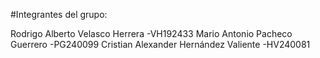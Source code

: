 #Integrantes del grupo:

Rodrigo Alberto Velasco Herrera -VH192433
Mario Antonio Pacheco Guerrero -PG240099
Cristian Alexander Hernández Valiente -HV240081
